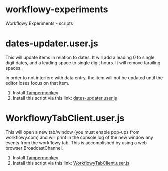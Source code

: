 # workflowy-experiments
Workflowy Experiments - scripts

# dates-updater.user.js

This will update items in relation to dates.
It will add a leading 0 to single digit dates, and a leading space to single digit hours. It will remove tarailing spaces.

In order to not interfere with data entry, the item will not be updated until the editor loses focus on that item.

1. Install [Tampermonkey](https://www.tampermonkey.net/)
2. Install this script via this link: [dates-updater.user.js](https://github.com/markfirmware/workflowy-experiments/raw/master/dates-updater.user.js)


# WorkflowyTabClient.user.js

This will open a new tab/window (you must enable pop-ups from workflowy.com) and will print in the console log of the new window any events from the workflowy tab. This is accomplished by using a web browser BroadcastChannel.

1. Install [Tampermonkey](https://www.tampermonkey.net/)
2. Install this script via this link: [WorkflowyTabClient.user.js](https://github.com/markfirmware/workflowy-experiments/raw/master/WorkflowyTabClient.user.js)

